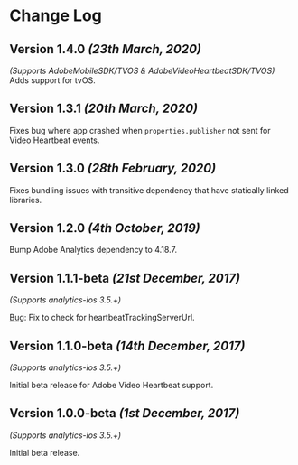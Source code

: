 Change Log
==========

Version 1.4.0 *(23th March, 2020)*
-------------------------------------------
*(Supports AdobeMobileSDK/TVOS & AdobeVideoHeartbeatSDK/TVOS)*
Adds support for tvOS.

Version 1.3.1 *(20th March, 2020)*
-------------------------------------------
Fixes bug where app crashed when `properties.publisher` not sent for Video Heartbeat events.

Version 1.3.0 *(28th February, 2020)*
-------------------------------------------
Fixes bundling issues with transitive dependency that have statically linked libraries.

Version 1.2.0 *(4th October, 2019)*
-------------------------------------------

Bump Adobe Analytics dependency to 4.18.7.

Version 1.1.1-beta *(21st December, 2017)*
-------------------------------------------
*(Supports analytics-ios 3.5.+)*

[Bug](https://github.com/segment-integrations/analytics-ios-integration-adobe-analytics/pull/32): Fix to check for heartbeatTrackingServerUrl.

Version 1.1.0-beta *(14th December, 2017)*
-------------------------------------------
*(Supports analytics-ios 3.5.+)*

Initial beta release for Adobe Video Heartbeat support.

Version 1.0.0-beta *(1st December, 2017)*
-------------------------------------------
*(Supports analytics-ios 3.5.+)*

Initial beta release.
